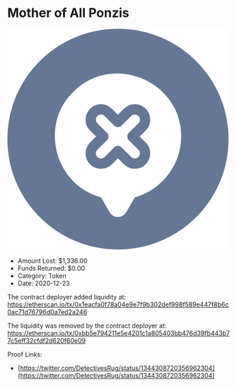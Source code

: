 # Mother of All Ponzis
![Mother of All Ponzis](/rektimages/Mother-of-All-Ponzis.png)
- Amount Lost: $1,336.00
- Funds Returned: $0.00
- Category: Token
- Date: 2020-12-23

The contract deployer added liquidity at:  
https://etherscan.io/tx/0x1eacfa0f78a04e9e7f9b302def998f589e447f8b6c0ac71d76796d0a7ed2a246  
  
The liquidity was removed by the contract deployer at:  
https://etherscan.io/tx/0xbb5e794211e5e4201c1a805403bb476d39fb443b77c5eff32cfdf2d620f60e09


Proof Links:
- [https://twitter.com/DetectivesRug/status/1344308720356962304](https://twitter.com/DetectivesRug/status/1344308720356962304)


